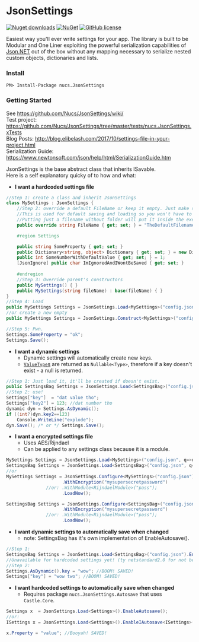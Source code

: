 # JsonSettings
[![Nuget downloads](https://img.shields.io/nuget/vpre/Nucs.JsonSettings.svg)](https://www.nuget.org/packages/nucs.JsonSettings/)
[![NuGet](https://img.shields.io/nuget/dt/Nucs.JsonSettings.svg)](https://github.com/Nucs/JsonSettings)
[![GitHub license](https://img.shields.io/github/license/mashape/apistatus.svg)](https://github.com/Nucs/JsonSettings/blob/master/LICENSE)

Easiest way you'll ever write settings for your app. 
The library is built to be Modular and One Liner exploiting the powerful
serialization capabilities of [Json.NET](https://www.newtonsoft.com/json/help/html/SerializationGuide.htm)
out of the box without any mapping necessary to serialize nested custom objects, dictionaries and lists.
### Install
```
PM> Install-Package nucs.JsonSettings
```
### Getting Started
See https://github.com/Nucs/JsonSettings/wiki/ <br>
Test project: https://github.com/Nucs/JsonSettings/tree/master/tests/nucs.JsonSettings.xTests <br>
Blog Posts: http://blog.elibelash.com/2017/10/settings-file-in-your-project.html </br>
Serialization Guide: https://www.newtonsoft.com/json/help/html/SerializationGuide.htm </br>

JsonSettings is the base abstract class that inherits ISavable. <br>
Here is a self explanatory quicky of to how and what:

* **I want a hardcoded settings file**
```C#
//Step 1: create a class and inherit JsonSettings
class MySettings : JsonSettings {
    //Step 2: override a default FileName or keep it empty. Just make sure to specify it when calling Load!
    //This is used for default saving and loading so you won't have to specify the filename/path every time.
    //Putting just a filename without folder will put it inside the executing file's directory.
    public override string FileName { get; set; } = "TheDefaultFilename.extension"; //for loading and saving.

    #region Settings

    public string SomeProperty { get; set; }
    public Dictionary<string, object> Dictionary { get; set; } = new Dictionary<string, object>();
    public int SomeNumberWithDefaultValue { get; set; } = 1;
    [JsonIgnore] public char ImIgnoredAndIWontBeSaved { get; set; }
    
    #endregion
    //Step 3: Override parent's constructors
    public MySettings() { }
    public MySettings(string fileName) : base(fileName) { }
}
//Step 4: Load
public MySettings Settings = JsonSettings.Load<MySettings>("config.json"); //relative path to executing file.
//or create a new empty
public MySettings Settings = JsonSettings.Construct<MySettings>("config.json");

//Step 5: Pwn.
Settings.SomeProperty = "ok";
Settings.Save();
```

* **I want a dynamic settings**
    * Dynamic settings will automatically create new keys.
    * [`ValueType`s](https://docs.microsoft.com/en-us/dotnet/csharp/language-reference/keywords/value-types) are returned as `Nullable<Type>`, therefore if a key doesn't exist - a null is returned.    
```C#
//Step 1: Just load it, it'll be created if doesn't exist.
public SettingsBag Settings = JsonSettings.Load<SettingsBag>("config.json");
//Step 2: use!
Settings["key"]  = "dat value tho";
Settings["key2"] = 123; //dat number tho
dynamic dyn = Settings.AsDynamic();
if ((int?)dyn.key2==123)
    Console.WriteLine("explode");
dyn.Save(); /* or */ Settings.Save();
```
* **I want a encrypted settings file**
    * Uses AES/Rijndael
    * Can be applied to any settings class because it is a module.
```C#
MySettings Settings = JsonSettings.Load<MySettings>("config.json", q=>q.WithEncryption("mysupersecretpassword"));
SettingsBag Settings = JsonSettings.Load<SettingsBag>("config.json", q=>q.WithEncryption("mysupersecretpassword"));
//or
MySettings Settings = JsonSettings.Configure<MySettings>("config.json")
                     .WithEncryption("mysupersecretpassword")
               //or: .WithModule<RijndaelModule>("pass");
                     .LoadNow();

SettingsBag Settings = JsonSettings.Configure<SettingsBag>("config.json")
                     .WithEncryption("mysupersecretpassword")
               //or: .WithModule<RijndaelModule>("pass");
                     .LoadNow();

```
* **I want dynamic settings to automatically save when changed**
    * note: SettingsBag has it's own implementation of EnableAutosave().
```C#
//Step 1:
SettingsBag Settings = JsonSettings.Load<SettingsBag>("config.json").EnableAutosave();
//Unavailable for hardcoded settings yet! (ty netstandard2.0 for not being awesome on proxies)
//Step 2:
Settings.AsDynamic().key = "wow"; //BOOM! SAVED!
Settings["key"] = "wow two"; //BOOM! SAVED!
```

* **I want hardcoded settings to automatically save when changed**
    * Requires package `nucs.JsonSettings.Autosave` that uses `Castle.Core`.
```C#
Settings x  = JsonSettings.Load<Settings>().EnableAutosave();
//or:
ISettings x = JsonSettings.Load<Settings>().EnableIAutosave<ISettings>(); //Settings implements interface ISettings

x.Property = "value"; //Booyah! SAVED!
```
